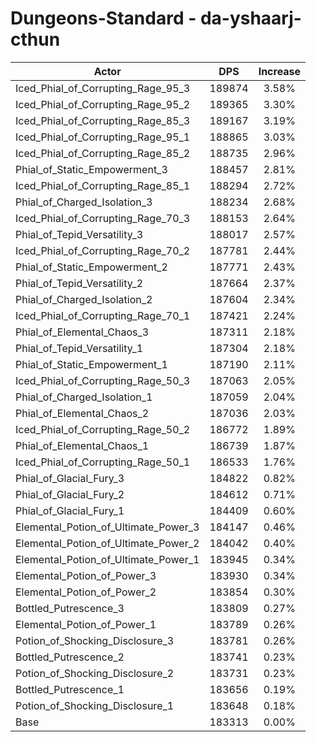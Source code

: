 # Dungeons-Standard - da-yshaarj-cthun
| Actor | DPS | Increase |
|---|:---:|:---:|
|Iced_Phial_of_Corrupting_Rage_95_3|189874|3.58%|
|Iced_Phial_of_Corrupting_Rage_95_2|189365|3.30%|
|Iced_Phial_of_Corrupting_Rage_85_3|189167|3.19%|
|Iced_Phial_of_Corrupting_Rage_95_1|188865|3.03%|
|Iced_Phial_of_Corrupting_Rage_85_2|188735|2.96%|
|Phial_of_Static_Empowerment_3|188457|2.81%|
|Iced_Phial_of_Corrupting_Rage_85_1|188294|2.72%|
|Phial_of_Charged_Isolation_3|188234|2.68%|
|Iced_Phial_of_Corrupting_Rage_70_3|188153|2.64%|
|Phial_of_Tepid_Versatility_3|188017|2.57%|
|Iced_Phial_of_Corrupting_Rage_70_2|187781|2.44%|
|Phial_of_Static_Empowerment_2|187771|2.43%|
|Phial_of_Tepid_Versatility_2|187664|2.37%|
|Phial_of_Charged_Isolation_2|187604|2.34%|
|Iced_Phial_of_Corrupting_Rage_70_1|187421|2.24%|
|Phial_of_Elemental_Chaos_3|187311|2.18%|
|Phial_of_Tepid_Versatility_1|187304|2.18%|
|Phial_of_Static_Empowerment_1|187190|2.11%|
|Iced_Phial_of_Corrupting_Rage_50_3|187063|2.05%|
|Phial_of_Charged_Isolation_1|187059|2.04%|
|Phial_of_Elemental_Chaos_2|187036|2.03%|
|Iced_Phial_of_Corrupting_Rage_50_2|186772|1.89%|
|Phial_of_Elemental_Chaos_1|186739|1.87%|
|Iced_Phial_of_Corrupting_Rage_50_1|186533|1.76%|
|Phial_of_Glacial_Fury_3|184822|0.82%|
|Phial_of_Glacial_Fury_2|184612|0.71%|
|Phial_of_Glacial_Fury_1|184409|0.60%|
|Elemental_Potion_of_Ultimate_Power_3|184147|0.46%|
|Elemental_Potion_of_Ultimate_Power_2|184042|0.40%|
|Elemental_Potion_of_Ultimate_Power_1|183945|0.34%|
|Elemental_Potion_of_Power_3|183930|0.34%|
|Elemental_Potion_of_Power_2|183854|0.30%|
|Bottled_Putrescence_3|183809|0.27%|
|Elemental_Potion_of_Power_1|183789|0.26%|
|Potion_of_Shocking_Disclosure_3|183781|0.26%|
|Bottled_Putrescence_2|183741|0.23%|
|Potion_of_Shocking_Disclosure_2|183731|0.23%|
|Bottled_Putrescence_1|183656|0.19%|
|Potion_of_Shocking_Disclosure_1|183648|0.18%|
|Base|183313|0.00%|
